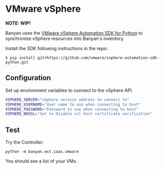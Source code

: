 # VMware vSphere

**NOTE: WIP!**

Banyan uses the [VMware vSphere Automation SDK for Python](https://github.com/vmware/vsphere-automation-sdk-python) to synchronize vSphere resources into Banyan's inventory.

Install the SDK following instructions in the repo:
```console
$ pip install git+https://github.com/vmware/vsphere-automation-sdk-python.git
```

## Configuration

Set up environment variables to connect to the vSphere API.
```bash
VSPHERE_SERVER="vSphere service address to connect to"
VSPHERE_USERNAME="User name to use when connecting to host"
VSPHERE_PASSWORD="Password to use when connecting to host"
VSPHERE_NOSSL="Set to Disable ssl host certificate verification"
```

## Test

Try the Controller:

```console
python -m banyan.ext.iaas.vmware
```

You should see a list of your VMs.

